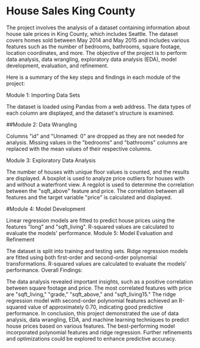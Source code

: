 # House Sales King County

The project involves the analysis of a dataset containing information about house sale prices in King County, which includes Seattle. The dataset covers homes sold between May 2014 and May 2015 and includes various features such as the number of bedrooms, bathrooms, square footage, location coordinates, and more. The objective of the project is to perform data analysis, data wrangling, exploratory data analysis (EDA), model development, evaluation, and refinement.

Here is a summary of the key steps and findings in each module of the project:

Module 1: Importing Data Sets

The dataset is loaded using Pandas from a web address.
The data types of each column are displayed, and the dataset's structure is examined.

##Module 2: Data Wrangling

Columns "id" and "Unnamed: 0" are dropped as they are not needed for analysis.
Missing values in the "bedrooms" and "bathrooms" columns are replaced with the mean values of their respective columns.

Module 3: Exploratory Data Analysis

The number of houses with unique floor values is counted, and the results are displayed.
A boxplot is used to analyze price outliers for houses with and without a waterfront view.
A regplot is used to determine the correlation between the "sqft_above" feature and price.
The correlation between all features and the target variable "price" is calculated and displayed.

#Module 4: Model Development

Linear regression models are fitted to predict house prices using the features "long" and "sqft_living".
R-squared values are calculated to evaluate the models' performance.
Module 5: Model Evaluation and Refinement

The dataset is split into training and testing sets.
Ridge regression models are fitted using both first-order and second-order polynomial transformations.
R-squared values are calculated to evaluate the models' performance.
Overall Findings:

The data analysis revealed important insights, such as a positive correlation between square footage and price.
The most correlated features with price are "sqft_living," "grade," "sqft_above," and "sqft_living15."
The ridge regression model with second-order polynomial features achieved an R-squared value of approximately 0.70, indicating good predictive performance.
In conclusion, this project demonstrated the use of data analysis, data wrangling, EDA, and machine learning techniques to predict house prices based on various features. The best-performing model incorporated polynomial features and ridge regression. Further refinements and optimizations could be explored to enhance predictive accuracy.
